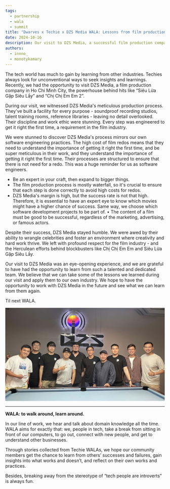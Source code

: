 ```yaml
---
tags:
  - partnership
  - wala
  - summit
title: "Dwarves x Techie x DZS Media WALA: Lessons from film production for software engineering"
date: 2024-10-16
description: Our visit to DZS Media, a successful film production company in Ho Chi Minh City, revealed surprising parallels between film production and software engineering. We learned valuable lessons about meticulous planning, getting things right the first time, and the importance of expertise in both industries.
authors:
  - innno_
  - monotykamary
---
```


The tech world has much to gain by learning from other industries. Techies always look for unconventional ways to seek insights and learnings. Recently, we had the opportunity to visit DZS Media, a film production company in Ho Chi Minh City, the powerhouse behind hits like “Siêu Lừa Gặp Siêu Lầy” and “Chị Chị Em Em 2”.

During our visit, we witnessed DZS Media's meticulous production process. They've built a facility for every purpose - soundproof recording studios, talent training rooms, reference libraries - leaving no detail overlooked. Their discipline and work ethic were stunning. Every step was engineered to get it right the first time, a requirement in the film industry. 

We were stunned to discover DZS Media's process mirrors our own software engineering practices. The high cost of film redos means that they need to understand the importance of getting it right the first time, and be super meticulous in their work, and they understand the importance of getting it right the first time. Their processes are structured to ensure that there is not need for a redo. This was a huge reminder for us as software engineers.

- Be an expert in your craft, then expand to bigger things.
- The film production process is mostly waterfall, so it's crucial to ensure that each step is done correctly to avoid high costs for redos.
- DZS Media's margin is high, but the success rate is not that high. Therefore, it is essential to have an expert eye to know which movies might have a higher chance of success. Same way, we choose which software development projects to be part of.
• The content of a film must be good to be successful, regardless of the marketing, advertising, or famous actors.

Despite their success, DZS Media stayed humble. We were awed by their ability to wrangle celebrities and foster an environment where creativity and hard work thrive. We left with profound respect for the film industry - and the Herculean efforts behind blockbusters like Chị Chị Em Em and Siêu Lừa Gặp Siêu Lầy.

Our visit to DZS Media was an eye-opening experience, and we are grateful to have had the opportunity to learn from such a talented and dedicated team. We believe that we can take some of the lessons we learned during our visit and apply them to our own industry. We hope to have the opportunity to work with DZS Media in the future and see what we can learn from them again.

Til next WALA.

![](assets/dzs-media-wala.jpg)
___

**WALA: to walk around, learn around.** 

In our line of work, we hear and talk about domain knowledge all the time. WALA aims for exactly that: we, people in tech, take a break from sitting in front of our computers, to go out, connect with new people, and get to understand other businesses.

Through stories collected from Techie WALAs, we hope our community members get the chance to learn from others’ successes and failures, gain insights into what works and doesn’t, and reflect on their own works and practices.

Besides, breaking away from the stereotype of “tech people are introverts” is always fun.
